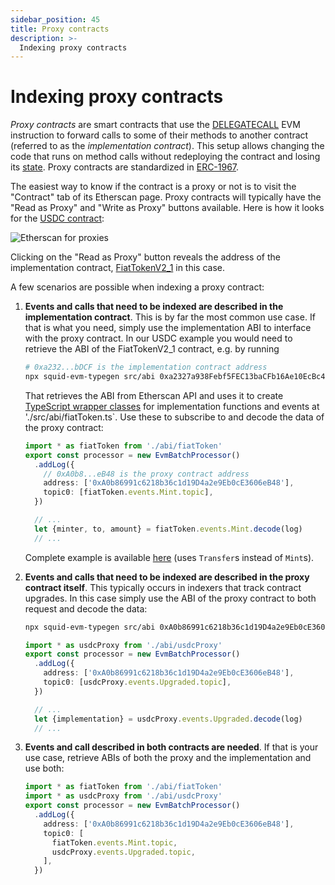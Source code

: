 ```yaml
---
sidebar_position: 45
title: Proxy contracts
description: >-
  Indexing proxy contracts
---
```


# Indexing proxy contracts

_Proxy contracts_ are smart contracts that use the [DELEGATECALL](https://www.ethervm.io/#F4) EVM instruction to forward calls to some of their methods to another contract (referred to as the _implementation contract_). This setup allows changing the code that runs on method calls without redeploying the contract and losing its [state](https://coinsbench.com/solidity-layout-and-access-of-storage-variables-simply-explained-1ce964d7c738). Proxy contracts are standardized in [ERC-1967](https://eips.ethereum.org/EIPS/eip-1967).

The easiest way to know if the contract is a proxy or not is to visit the "Contract" tab of its Etherscan page. Proxy contracts will typically have the "Read as Proxy" and "Write as Proxy" buttons available. Here is how it looks for the [USDC contract](https://etherscan.io/address/0xa0b86991c6218b36c1d19d4a2e9eb0ce3606eb48):

![Etherscan for proxies](</img/etherscan-proxy.png>)

Clicking on the "Read as Proxy" button reveals the address of the implementation contract, [FiatTokenV2_1](https://etherscan.io/address/0xa2327a938febf5fec13bacfb16ae10ecbc4cbdcf) in this case.

A few scenarios are possible when indexing a proxy contract:

1. **Events and calls that need to be indexed are described in the implementation contract**. This is by far the most common use case. If that is what you need, simply use the implementation ABI to interface with the proxy contract. In our USDC example you would need to retrieve the ABI of the FiatTokenV2_1 contract, e.g. by running
   ```bash
   # 0xa232...bDCF is the implementation contract address
   npx squid-evm-typegen src/abi 0xa2327a938Febf5FEC13baCFb16Ae10EcBc4cbDCF#fiatToken
   ```
   That retrieves the ABI from Etherscan API and uses it to create [TypeScript wrapper classes](/arrowsquid-docs-v0/evm-indexing/squid-evm-typegen) for implementation functions and events at './src/abi/fiatToken.ts`. Use these to subscribe to and decode the data of the proxy contract:
   ```ts title=./src/processor.ts
   import * as fiatToken from './abi/fiatToken'
   export const processor = new EvmBatchProcessor()
     .addLog({
       // 0xA0b8...eB48 is the proxy contract address
       address: ['0xA0b86991c6218b36c1d19D4a2e9Eb0cE3606eB48'],
       topic0: [fiatToken.events.Mint.topic],
     })
   ```
   ```ts title=./src/main.ts
     // ...
     let {minter, to, amount} = fiatToken.events.Mint.decode(log)
     // ...
   ```
   Complete example is available [here](/arrowsquid-docs-v0/examples/evm/evm-logs-example) (uses `Transfer`s instead of `Mint`s).

2. **Events and calls that need to be indexed are described in the proxy contract itself**. This typically occurs in indexers that track contract upgrades. In this case simply use the ABI of the proxy contract to both request and decode the data:
   ```bash
   npx squid-evm-typegen src/abi 0xA0b86991c6218b36c1d19D4a2e9Eb0cE3606eB48#usdcProxy
   ```
   ```ts title=./src/processor.ts
   import * as usdcProxy from './abi/usdcProxy'
   export const processor = new EvmBatchProcessor()
     .addLog({
       address: ['0xA0b86991c6218b36c1d19D4a2e9Eb0cE3606eB48'],
       topic0: [usdcProxy.events.Upgraded.topic],
     })
   ```
   ```ts title=./src/main.ts
     // ...
     let {implementation} = usdcProxy.events.Upgraded.decode(log)
     // ...
   ```

3. **Events and call described in both contracts are needed**. If that is your use case, retrieve ABIs of both the proxy and the implementation and use both:
   ```ts title=./src/processor.ts
   import * as fiatToken from './abi/fiatToken'
   import * as usdcProxy from './abi/usdcProxy'
   export const processor = new EvmBatchProcessor()
     .addLog({
       address: ['0xA0b86991c6218b36c1d19D4a2e9Eb0cE3606eB48'],
       topic0: [
         fiatToken.events.Mint.topic,
         usdcProxy.events.Upgraded.topic,
       ],
     })
   ```
